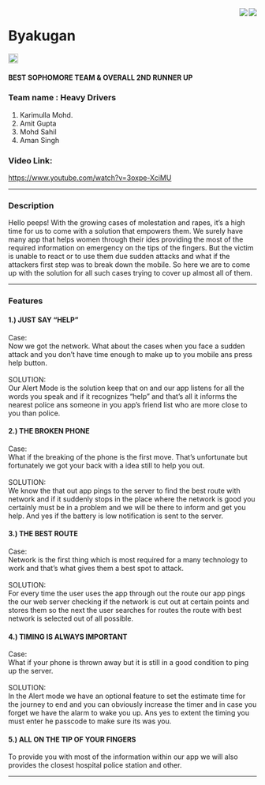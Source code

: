 <img src="https://media.sandhills.com/img.axd?id=4206255449&wid=&p=&ext=&w=0&h=0&t=&lp=&c=True&wt=False&sz=Max&rt=0&checksum=bg2KnWe3eNRDk7R0oE2FtdZNDo72zgJH" align="right" />

<img src="https://lh3.googleusercontent.com/jzAiuzLP2AxTq8jqXHQLqcO8GIPZ4q7cLqs8LzVbTuUiJE7kArttfniodGyBiSa_ZABGvAO-mIp9FtxJgTr6EMgL66zvUPMpPtCsAxhxU3Z42HhS3byOUKnCG_mQ31bYJnNQ_ull5Q=w181-h184-p-k" align="right" />


# Byakugan
<a href="https://hack36.com"> <img src="http://bit.ly/BuiltAtHack36" height=20px> </a>
#### BEST SOPHOMORE TEAM & OVERALL 2ND RUNNER UP

### Team name : Heavy Drivers
1. Karimulla Mohd.
2. Amit Gupta
3. Mohd Sahil
4. Aman Singh

### Video Link:
https://www.youtube.com/watch?v=3oxpe-XciMU

<!-- Horizontal Rule -->
---

### Description
Hello peeps! 
With the growing cases of molestation and rapes, it’s a high time for us to come with a solution that empowers them. We surely have many app that helps women through their ides providing the most of the required information on emergency on the tips of the fingers. But the victim is unable to react or to use them due sudden attacks and what if the attackers first step was to break down the mobile. So here we are to come up with the solution for all such cases trying to cover up almost all of them.

<!-- Horizontal Rule -->
---

### Features

#### 1.) JUST SAY “HELP”
Case:<br>
Now we got the network. What about the cases when you face a sudden attack and you don’t have time enough to make up to you mobile ans press help button.<br><br>
SOLUTION:<br>
Our Alert Mode is the solution keep that on and our app listens for all the words you speak and if it recognizes “help” and that’s all it informs the nearest police ans someone in you app’s friend list who are more close to you than police.

#### 2.) THE BROKEN PHONE
Case:<br>
What if the breaking of the phone is the first move. That’s unfortunate but fortunately we got your back with a idea still to help you out.<br><br>
SOLUTION:<br>
We know the that out app pings to the server to find the best route with network and if it suddenly stops in the place where the network is good you certainly must be in a problem and we will be there to inform and get you help. And yes if the battery is low notification is sent to the server.

#### 3.) THE BEST ROUTE
Case:<br>
Network is the first thing which is most required for a many technology to work and that’s what gives them a best spot to attack.<br><br>
SOLUTION:<br>
For every time the user uses the app through out the route our app pings the our web server checking if the network is cut out at certain points and stores them so the next the user searches for routes the route with best network is selected out of all possible.

#### 4.) TIMING IS ALWAYS IMPORTANT
Case:<br>
What if your phone is thrown away but it is still in a good condition to ping up the server.<br><br>
SOLUTION:<br>
In the Alert mode we have an optional feature to set the estimate time for the journey to end and you can obviously increase the timer and in case you forget we have the alarm to wake you up. Ans yes to extent the timing you must enter he passcode to make sure its was you.

#### 5.) ALL ON THE TIP OF YOUR FINGERS
To provide you with most of the information within our app we will also provides the closest hospital police station and other. 
<!-- Horizontal Rule -->
---
